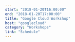 ```yaml
---
start: "2018-01-20T16:00:00"
end: "2018-01-20T17:00:00"
title: "Google Cloud Workshop"
host: "googlecloud"
category: "Workshops"
link: "Schedule"
---
```

